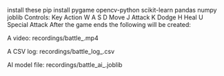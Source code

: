 install these
pip install pygame opencv-python scikit-learn pandas numpy joblib
Controls:
Key	        Action
W A S D	    Move
J	          Attack
K	          Dodge
H	          Heal
U	          Special Attack
After the game ends the following will be created:

A video: recordings/battle_<timestamp>.mp4

A CSV log: recordings/battle_log_<timestamp>.csv

AI model file: recordings/battle_ai_<timestamp>.joblib

